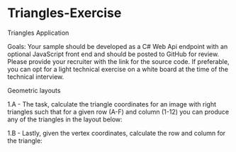 # Triangles-Exercise
Triangles Application

Goals:
Your sample should be developed as a C# Web Api endpoint with an optional JavaScript front end and
should be posted to GitHub for review. Please provide your recruiter with the link for the source code. If
preferable, you can opt for a light technical exercise on a white board at the time of the technical
interview. 

Geometric layouts

1.A - The task, calculate the triangle coordinates for an image with right triangles such that for a given
row (A-F) and column (1-12) you can produce any of the triangles in the layout below:

1.B - Lastly, given the vertex coordinates, calculate the row and column for the triangle:

